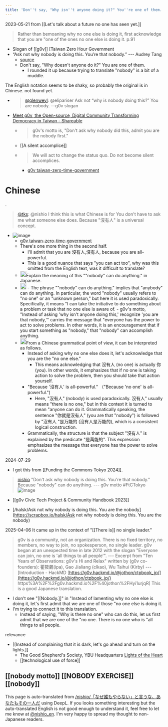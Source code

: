 ```yaml
---
title: 'Don''t say, "Why isn''t anyone doing it?" You''re one of them.'
---
```


2023-05-21
from  [[Let's talk about a future no one has seen yet.]]
> Rather than bemoaning why no one else is doing it, first acknowledge that you are "one of the ones no one else is doing it. p.91
- Slogan of [[g0v]] [Taiwan Zero Hour Government
- “Ask not why nobody is doing this. You’re that nobody.” --- Audrey Tang
    - [source](https://sayit.pdis.nat.gov.tw/speech/22302)
    - Don't say, "Why doesn't anyone do it?" You are one of them.
        - I rounded it up because trying to translate "nobody" is a bit of a muddle.

The English notation seems to be shaky, so probably the original is in Chinese. not found yet.
- > [@glenweyl](https://twitter.com/glenweyl/status/1585077211517702145?s=20): @elipariser Ask not “why is nobody doing this?” You are nobody. —g0v slogan
- [Meet g0v, the Open-source, Digital Community Transforming Democracy in Taiwan - Shareable](https://www.shareable.net/meet-g0v-the-open-source-digital-community-transforming-democracy-in-taiwan/)
    - > g0v's motto is, "Don't ask why nobody did this, admit you are the nobody first."
    - [[A silent accomplice]]
    - > We will act to change the status quo. Do not become silent accomplices.
        - [g0v taiwan-zero-time-government](https://g0v.tw/intl/en/manifesto/en/)

# Chinese
.
> [@tks](https://twitter.com/tks/status/1660042799734198279?s=20): @nishio I think this is what Chinese is for
> You don't have to ask me what someone else does. Because "沒有人" is a universal concept.
- ![image](https://gyazo.com/1b894bd0e19972d1844da1fce197628b/thumb/1000)
    - [g0v taiwan-zero-time-government](https://g0v.tw/intl/en/novice/)
    - There's one more thing in the second half.
        - I'll admit that you are 沒有人,沒有人, because you are all-powerful.
        - This is a good nuance that says "you can act too", why was this omitted from the English text, was it difficult to translate?
    - <img src='https://scrapbox.io/api/pages/nishio-en/nishio/icon' alt='nishio.icon' height="19.5"/>Explain the meaning of this ""nobody" can do anything." in Japanese.
    - <img src='https://scrapbox.io/api/pages/nishio-en/gpt/icon' alt='gpt.icon' height="19.5"/>
        - The phrase ""nobody" can do anything." implies that "anybody" can do anything. In particular, the word "nobody" usually refers to "no one" or an "unknown person," but here it is used paradoxically. Specifically, it means "I can take the initiative to do something about a problem or task that no one else is aware of.
        - g0v's motto, "Instead of asking 'why isn't anyone doing this,' recognize 'you are that nobody,'" carries the message that "everyone has the power to act to solve problems. In other words, it is an encouragement that if you start something as "nobody," that "nobody" can accomplish anything.
    - <img src='https://scrapbox.io/api/pages/nishio-en/gpt/icon' alt='gpt.icon' height="19.5"/>From a Chinese grammatical point of view, it can be interpreted as follows.
        - Instead of asking why no one else does it, let's acknowledge that you are the "no one else."
            - This means acknowledging that 沒有人 (no one) is actually 你 (you). In other words, it emphasizes that if no one is taking action to solve the problem, then you should take that action yourself.
        - "Because '沒有人' is all-powerful." （"Because 'no one' is all-powerful.")
            - Here, "沒有人" (nobody) is used paradoxically. 沒有人" usually means "there is no one," but in this context it is turned to mean "anyone can do it. Grammatically speaking, the sentence "你就是沒有人" (you are that "nobody") is followed by "沒有人 "是万能的 (沒有人是万能的), which is a consistent logical construction.
        - Grammatically, the structure is that the subject "沒有人" is explained by the predicate "是萬能的". This expression emphasizes the message that everyone has the power to solve problems.

2024-07-29
- I got this from [[Funding the Commons Tokyo 2024]].
> [nishio](https://x.com/nishio/status/1816325665635107045) "Don't ask why nobody is doing this. You're that nobody." Because "nobody" can do anything. --- g0v motto #FtCTokyo
>  ![image](https://gyazo.com/53c3d26672dbe6b66ac1628071e30957/thumb/1000)
- [[g0v Civic Tech Project & Community Handbook 2023]]

- [/halsk/Ask not why nobody is doing this. You are the nobody](https://scrapbox.io/halsk/Ask not why nobody is doing this. You are the nobody)

2025-04-06
It came up in the context of "[[There is]] no single leader."
> g0v is a community, not an organization. There is no fixed territory, no members, no way to join, no spokesperson, no single leader. g0v began at an unexpected time in late 2012 with the slogan "Everyone can join, no one is 'all things to all people'".
>  --- Excerpt from "Ten Years of Observations: g0v's Hi and Relax" written by (g0v co-founders): 瞿筱葳(ipa), Gao Jialiang (clkao), Wu Taihui (Kirby) --- [Introduction - HackMD [https://g0v.hackmd.io/@jothon/ctpbook_jp/](https://g0v.hackmd.io/@jothon/ctpbook_jp/) https%3A%2F%2Fg0v.hackmd.io%2F%40jothon%2FHyi1urjqR]
This is a good Japanese translation.
- I don't see "[[Nobody.]]" in "Instead of lamenting why no one else is doing it, let's first admit that we are one of those "no one else is doing it.
- I'm trying to connect it to this translation.
    - Instead of saying, "Why is there no one" who can do this, let us first admit that we are one of the "no one. There is no one who is "all things to all people.

relevance
- [[Instead of complaining that it is dark, let's go ahead and turn on the lights.]]
    - The Good Shepherd's Society, YBU Headquarters [Lights of the Heart](https://www.tomoshibi.or.jp/)
    - [[technological use of force]]


[[nobody motto]]
[[NOBODY EXERCISE]]
[[nobody]]
---
This page is auto-translated from [/nishio/「なぜ誰もやらない」と言うな、あなたもその一人だ](https://scrapbox.io/nishio/「なぜ誰もやらない」と言うな、あなたもその一人だ) using DeepL. If you looks something interesting but the auto-translated English is not good enough to understand it, feel free to let me know at [@nishio_en](https://twitter.com/nishio_en). I'm very happy to spread my thought to non-Japanese readers.